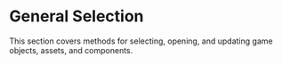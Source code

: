 # General Selection

This section covers methods for selecting, opening, and updating game objects, assets, and components.



